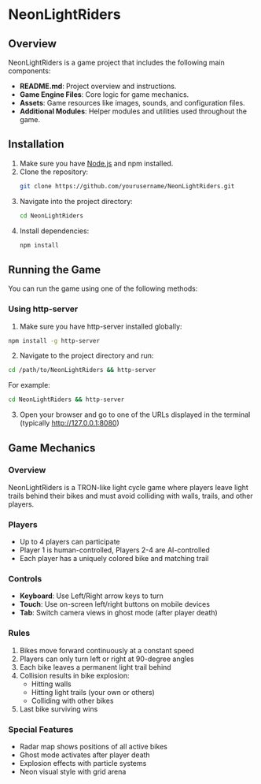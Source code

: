 # NeonLightRiders

## Overview

NeonLightRiders is a game project that includes the following main components:
- **README.md**: Project overview and instructions.
- **Game Engine Files**: Core logic for game mechanics.
- **Assets**: Game resources like images, sounds, and configuration files.
- **Additional Modules**: Helper modules and utilities used throughout the game.

## Installation

1. Make sure you have [Node.js](https://nodejs.org/) and npm installed.
2. Clone the repository:
   ```bash
   git clone https://github.com/yourusername/NeonLightRiders.git
   ```
3. Navigate into the project directory:
   ```bash
   cd NeonLightRiders
   ```
4. Install dependencies:
   ```bash
   npm install
   ```

## Running the Game

You can run the game using one of the following methods:

### Using http-server
1. Make sure you have http-server installed globally:
```bash
npm install -g http-server
```

2. Navigate to the project directory and run:
```bash
cd /path/to/NeonLightRiders && http-server
```

For example:
```bash
cd NeonLightRiders && http-server
```

3. Open your browser and go to one of the URLs displayed in the terminal (typically http://127.0.0.1:8080)

## Game Mechanics

### Overview
NeonLightRiders is a TRON-like light cycle game where players leave light trails behind their bikes and must avoid colliding with walls, trails, and other players.

### Players
- Up to 4 players can participate
- Player 1 is human-controlled, Players 2-4 are AI-controlled
- Each player has a uniquely colored bike and matching trail

### Controls
- **Keyboard**: Use Left/Right arrow keys to turn
- **Touch**: Use on-screen left/right buttons on mobile devices
- **Tab**: Switch camera views in ghost mode (after player death)

### Rules
1. Bikes move forward continuously at a constant speed
2. Players can only turn left or right at 90-degree angles
3. Each bike leaves a permanent light trail behind
4. Collision results in bike explosion:
   - Hitting walls
   - Hitting light trails (your own or others)
   - Colliding with other bikes
5. Last bike surviving wins

### Special Features
- Radar map shows positions of all active bikes
- Ghost mode activates after player death
- Explosion effects with particle systems
- Neon visual style with grid arena


